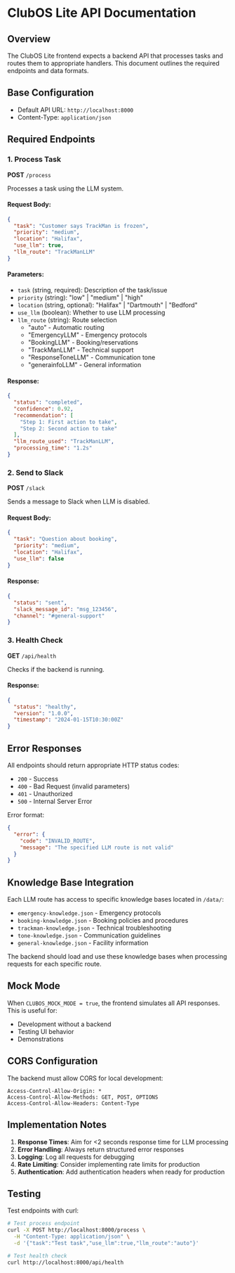 # ClubOS Lite API Documentation

## Overview
The ClubOS Lite frontend expects a backend API that processes tasks and routes them to appropriate handlers. This document outlines the required endpoints and data formats.

## Base Configuration
- Default API URL: `http://localhost:8000`
- Content-Type: `application/json`

## Required Endpoints

### 1. Process Task
**POST** `/process`

Processes a task using the LLM system.

#### Request Body:
```json
{
  "task": "Customer says TrackMan is frozen",
  "priority": "medium",
  "location": "Halifax",
  "use_llm": true,
  "llm_route": "TrackManLLM"
}
```

#### Parameters:
- `task` (string, required): Description of the task/issue
- `priority` (string): "low" | "medium" | "high" 
- `location` (string, optional): "Halifax" | "Dartmouth" | "Bedford"
- `use_llm` (boolean): Whether to use LLM processing
- `llm_route` (string): Route selection
  - "auto" - Automatic routing
  - "EmergencyLLM" - Emergency protocols
  - "BookingLLM" - Booking/reservations
  - "TrackManLLM" - Technical support
  - "ResponseToneLLM" - Communication tone
  - "generainfoLLM" - General information

#### Response:
```json
{
  "status": "completed",
  "confidence": 0.92,
  "recommendation": [
    "Step 1: First action to take",
    "Step 2: Second action to take"
  ],
  "llm_route_used": "TrackManLLM",
  "processing_time": "1.2s"
}
```

### 2. Send to Slack
**POST** `/slack`

Sends a message to Slack when LLM is disabled.

#### Request Body:
```json
{
  "task": "Question about booking",
  "priority": "medium",
  "location": "Halifax",
  "use_llm": false
}
```

#### Response:
```json
{
  "status": "sent",
  "slack_message_id": "msg_123456",
  "channel": "#general-support"
}
```

### 3. Health Check
**GET** `/api/health`

Checks if the backend is running.

#### Response:
```json
{
  "status": "healthy",
  "version": "1.0.0",
  "timestamp": "2024-01-15T10:30:00Z"
}
```

## Error Responses

All endpoints should return appropriate HTTP status codes:
- `200` - Success
- `400` - Bad Request (invalid parameters)
- `401` - Unauthorized
- `500` - Internal Server Error

Error format:
```json
{
  "error": {
    "code": "INVALID_ROUTE",
    "message": "The specified LLM route is not valid"
  }
}
```

## Knowledge Base Integration

Each LLM route has access to specific knowledge bases located in `/data/`:
- `emergency-knowledge.json` - Emergency protocols
- `booking-knowledge.json` - Booking policies and procedures  
- `trackman-knowledge.json` - Technical troubleshooting
- `tone-knowledge.json` - Communication guidelines
- `general-knowledge.json` - Facility information

The backend should load and use these knowledge bases when processing requests for each specific route.

## Mock Mode

When `CLUBOS_MOCK_MODE = true`, the frontend simulates all API responses. This is useful for:
- Development without a backend
- Testing UI behavior
- Demonstrations

## CORS Configuration

The backend must allow CORS for local development:
```
Access-Control-Allow-Origin: *
Access-Control-Allow-Methods: GET, POST, OPTIONS
Access-Control-Allow-Headers: Content-Type
```

## Implementation Notes

1. **Response Times**: Aim for <2 seconds response time for LLM processing
2. **Error Handling**: Always return structured error responses
3. **Logging**: Log all requests for debugging
4. **Rate Limiting**: Consider implementing rate limits for production
5. **Authentication**: Add authentication headers when ready for production

## Testing

Test endpoints with curl:
```bash
# Test process endpoint
curl -X POST http://localhost:8000/process \
  -H "Content-Type: application/json" \
  -d '{"task":"Test task","use_llm":true,"llm_route":"auto"}'

# Test health check
curl http://localhost:8000/api/health
```
